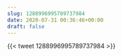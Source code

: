 ```yaml
---
slug: 1288996995789737984
date: 2020-07-31 00:36:46+00:00
draft: false
---
```


{{< tweet 1288996995789737984 >}}
